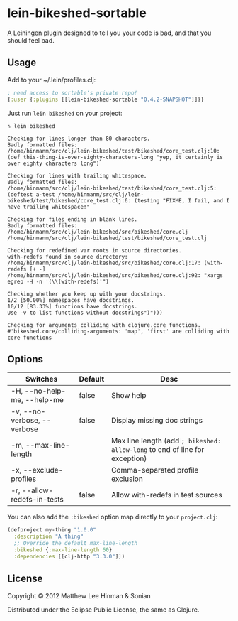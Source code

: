 # lein-bikeshed-sortable

A Leiningen plugin designed to tell you your code is bad, and that you
should feel bad.

## Usage

Add to your ~/.lein/profiles.clj:

```clojure
; need access to sortable's private repo!
{:user {:plugins [[lein-bikeshed-sortable "0.4.2-SNAPSHOT"]]}}
```

Just run `lein bikeshed` on your project:

```
∴ lein bikeshed

Checking for lines longer than 80 characters.
Badly formatted files:
/home/hinmanm/src/clj/lein-bikeshed/test/bikeshed/core_test.clj:10:(def this-thing-is-over-eighty-characters-long "yep, it certainly is over eighty characters long")

Checking for lines with trailing whitespace.
Badly formatted files:
/home/hinmanm/src/clj/lein-bikeshed/test/bikeshed/core_test.clj:5:(deftest a-test /home/hinmanm/src/clj/lein-bikeshed/test/bikeshed/core_test.clj:6: (testing "FIXME, I fail, and I have trailing whitespace!"

Checking for files ending in blank lines.
Badly formatted files:
/home/hinmanm/src/clj/lein-bikeshed/src/bikeshed/core.clj
/home/hinmanm/src/clj/lein-bikeshed/test/bikeshed/core_test.clj

Checking for redefined var roots in source directories.
with-redefs found in source directory:
/home/hinmanm/src/clj/lein-bikeshed/src/bikeshed/core.clj:17: (with-redefs [+ -]
/home/hinmanm/src/clj/lein-bikeshed/src/bikeshed/core.clj:92: "xargs egrep -H -n '(\\(with-redefs)'")

Checking whether you keep up with your docstrings.
1/2 [50.00%] namespaces have docstrings.
10/12 [83.33%] functions have docstrings.
Use -v to list functions without docstrings")")))

Checking for arguments colliding with clojure.core functions.
#'bikeshed.core/colliding-arguments: 'map', 'first' are colliding with core functions
```

## Options

| Switches                    | Default | Desc                        |
| --------------------------- | ------- | --------------------------- |
| -H, --no-help-me, --help-me | false   | Show help                   |
| -v, --no-verbose, --verbose | false   | Display missing doc strings |
| -m, --max-line-length       |         | Max line length (add `; bikeshed: allow-long` to end of line for exception) |
| -x, --exclude-profiles      |         | Comma-separated profile exclusion |
| -r, --allow-redefs-in-tests | false   | Allow with-redefs in test sources |

You can also add the `:bikeshed` option map directly to your `project.clj`:

```clj
(defproject my-thing "1.0.0"
  :description "A thing"
  ;; Override the default max-line-length
  :bikeshed {:max-line-length 60}
  :dependencies [[clj-http "3.3.0"]])
```

## License

Copyright © 2012 Matthew Lee Hinman & Sonian

Distributed under the Eclipse Public License, the same as Clojure.
